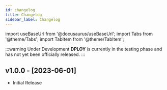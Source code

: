 ```yaml
---
id: changelog
title: Changelog
sidebar_label: Changelog
---
```


import useBaseUrl from '@docusaurus/useBaseUrl';
import Tabs from '@theme/Tabs';
import TabItem from '@theme/TabItem';

:::warning Under Development
**DPLOY** is currently in the testing phase and has not yet been officially released.
:::

## v1.0.0 - [2023-06-01]

- Initial Release